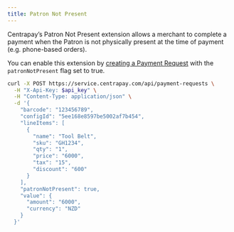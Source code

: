 ```yaml
---
title: Patron Not Present
---
```


Centrapay’s Patron Not Present extension allows a merchant to complete a payment when the Patron is not physically present at the time of payment (e.g. phone-based orders).

You can enable this extension by [creating a Payment Request](https://docs.centrapay.com/api/payment-requests#create-a-payment-request) with the `patronNotPresent` flag set to true.

```bash [Request]
curl -X POST https://service.centrapay.com/api/payment-requests \
  -H "X-Api-Key: $api_key" \
  -H "Content-Type: application/json" \
  -d '{
    "barcode": "123456789",
    "configId": "5ee168e8597be5002af7b454",
    "lineItems": [
      {
        "name": "Tool Belt",
        "sku": "GH1234",
        "qty": "1",
        "price": "6000",
        "tax": "15",
        "discount": "600"
      }
    ],
    "patronNotPresent": true,
    "value": {
      "amount": "6000",
      "currency": "NZD"
    }
  }'
```
